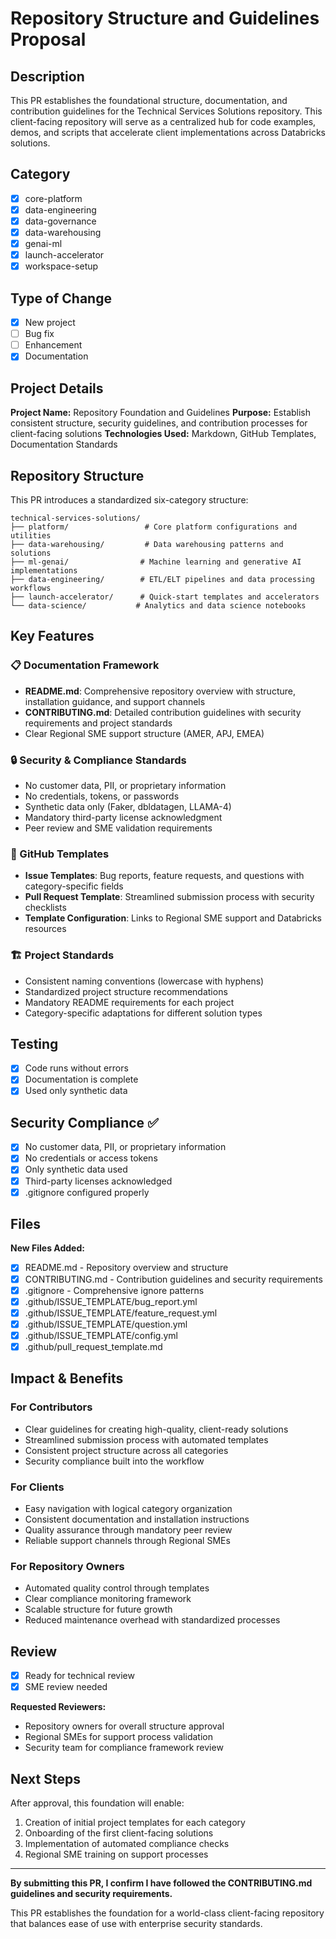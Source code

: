 # Repository Structure and Guidelines Proposal

## Description
This PR establishes the foundational structure, documentation, and contribution guidelines for the Technical Services Solutions repository. This client-facing repository will serve as a centralized hub for code examples, demos, and scripts that accelerate client implementations across Databricks solutions.

## Category
- [x] core-platform
- [x] data-engineering
- [x] data-governance
- [x] data-warehousing  
- [x] genai-ml
- [x] launch-accelerator
- [x] workspace-setup

## Type of Change
- [x] New project
- [ ] Bug fix
- [ ] Enhancement
- [x] Documentation

## Project Details
**Project Name:** Repository Foundation and Guidelines
**Purpose:** Establish consistent structure, security guidelines, and contribution processes for client-facing solutions
**Technologies Used:** Markdown, GitHub Templates, Documentation Standards

## Repository Structure
This PR introduces a standardized six-category structure:

```
technical-services-solutions/
├── platform/                 # Core platform configurations and utilities
├── data-warehousing/         # Data warehousing patterns and solutions
├── ml-genai/                # Machine learning and generative AI implementations
├── data-engineering/        # ETL/ELT pipelines and data processing workflows
├── launch-accelerator/      # Quick-start templates and accelerators
└── data-science/           # Analytics and data science notebooks
```

## Key Features

### 📋 Documentation Framework
- **README.md**: Comprehensive repository overview with structure, installation guidance, and support channels
- **CONTRIBUTING.md**: Detailed contribution guidelines with security requirements and project standards
- Clear Regional SME support structure (AMER, APJ, EMEA)

### 🔒 Security & Compliance Standards
- No customer data, PII, or proprietary information
- No credentials, tokens, or passwords
- Synthetic data only (Faker, dbldatagen, LLAMA-4)
- Mandatory third-party license acknowledgment
- Peer review and SME validation requirements

### 📝 GitHub Templates
- **Issue Templates**: Bug reports, feature requests, and questions with category-specific fields
- **Pull Request Template**: Streamlined submission process with security checklists
- **Template Configuration**: Links to Regional SME support and Databricks resources

### 🏗️ Project Standards
- Consistent naming conventions (lowercase with hyphens)
- Standardized project structure recommendations
- Mandatory README requirements for each project
- Category-specific adaptations for different solution types

## Testing
- [x] Code runs without errors
- [x] Documentation is complete
- [x] Used only synthetic data

## Security Compliance ✅
- [x] No customer data, PII, or proprietary information
- [x] No credentials or access tokens
- [x] Only synthetic data used
- [x] Third-party licenses acknowledged
- [x] .gitignore configured properly

## Files
**New Files Added:**
- [x] README.md - Repository overview and structure
- [x] CONTRIBUTING.md - Contribution guidelines and security requirements
- [x] .gitignore - Comprehensive ignore patterns
- [x] .github/ISSUE_TEMPLATE/bug_report.yml
- [x] .github/ISSUE_TEMPLATE/feature_request.yml
- [x] .github/ISSUE_TEMPLATE/question.yml
- [x] .github/ISSUE_TEMPLATE/config.yml
- [x] .github/pull_request_template.md

## Impact & Benefits

### For Contributors
- Clear guidelines for creating high-quality, client-ready solutions
- Streamlined submission process with automated templates
- Consistent project structure across all categories
- Security compliance built into the workflow

### For Clients
- Easy navigation with logical category organization
- Consistent documentation and installation instructions
- Quality assurance through mandatory peer review
- Reliable support channels through Regional SMEs

### For Repository Owners
- Automated quality control through templates
- Clear compliance monitoring framework
- Scalable structure for future growth
- Reduced maintenance overhead with standardized processes

## Review
- [x] Ready for technical review
- [x] SME review needed

**Requested Reviewers:**
- Repository owners for overall structure approval
- Regional SMEs for support process validation
- Security team for compliance framework review

## Next Steps
After approval, this foundation will enable:
1. Creation of initial project templates for each category
2. Onboarding of the first client-facing solutions
3. Implementation of automated compliance checks
4. Regional SME training on support processes

---

**By submitting this PR, I confirm I have followed the CONTRIBUTING.md guidelines and security requirements.**

This PR establishes the foundation for a world-class client-facing repository that balances ease of use with enterprise security standards.